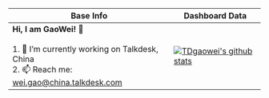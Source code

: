 |Base Info|Dashboard Data|
|----------------------------------------------------------------------|----------------------------------------------------------------------|
| __Hi, I am GaoWei! 👋__<br/><br/>1. 🔭 I’m currently working on Talkdesk, China<br/>2. 📫 Reach me: wei.gao@china.talkdesk.com<br/> | [![TDgaowei's github stats](https://github-readme-stats.vercel.app/api?username=weigaosS&show_icons=true&theme=dracula)](https://github.com/anuraghazra/github-readme-stats) |

<!---
weigaosS/weigaosS is a ✨ special ✨ repository because its `README.md` (this file) appears on your GitHub profile.
You can click the Preview link to take a look at your changes.
--->
